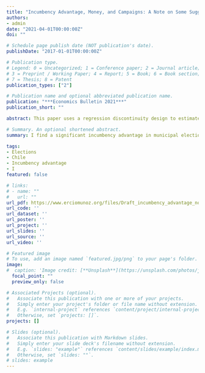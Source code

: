 ```yaml
---
title: "Incumbency Advantage, Money, and Campaigns: A Note on Some Suggestive Evidence from Chile"
authors:
- admin
date: "2021-04-01T00:00:00Z"
doi: ""

# Schedule page publish date (NOT publication's date).
publishDate: "2017-01-01T00:00:00Z"

# Publication type.
# Legend: 0 = Uncategorized; 1 = Conference paper; 2 = Journal article;
# 3 = Preprint / Working Paper; 4 = Report; 5 = Book; 6 = Book section;
# 7 = Thesis; 8 = Patent
publication_types: ["2"]

# Publication name and optional abbreviated publication name.
publication: "***Economics Bulletin 2021***"
publication_short: ""

abstract: This paper uses a regression discontinuity design to estimate the causal effect of incumbency status on the unconditional probability of winning a mayoral election in Chile. Moreover, it studies how this probability varies over time, and after a reform in the political campaign law that limited advertisement and modified how campaigns were financed. I find a significant incumbency advantage only after the reform implemented in 2016. For the mayoral elections between 1996 and 2012, I do not find a statistically significant advantage but in the 2016 election being the incumbent increases significantly the unconditional probability of being elected by 38 percentage points. This finding suggests, although not conclusively, that the reform benefited the incumbents.

# Summary. An optional shortened abstract.
summary: I find a significant incumbency advantage in municipal elections only after the reform implemented in 2016. 

tags:
- Elections 
- Chile
- Incumbency advantage
- I
featured: false

# links:
# - name: ""
#   url: ""
url_pdf: https://www.erciomunoz.org/files/Draft_incumbency_advantage_note.pdf
url_code: ''
url_dataset: ''
url_poster: ''
url_project: ''
url_slides: ''
url_source: ''
url_video: ''

# Featured image
# To use, add an image named `featured.jpg/png` to your page's folder. 
image:
#  caption: 'Image credit: [**Unsplash**](https://unsplash.com/photos/jdD8gXaTZsc)'
  focal_point: ""
  preview_only: false

# Associated Projects (optional).
#   Associate this publication with one or more of your projects.
#   Simply enter your project's folder or file name without extension.
#   E.g. `internal-project` references `content/project/internal-project/index.md`.
#   Otherwise, set `projects: []`.
projects: []

# Slides (optional).
#   Associate this publication with Markdown slides.
#   Simply enter your slide deck's filename without extension.
#   E.g. `slides: "example"` references `content/slides/example/index.md`.
#   Otherwise, set `slides: ""`.
# slides: example
---
```

